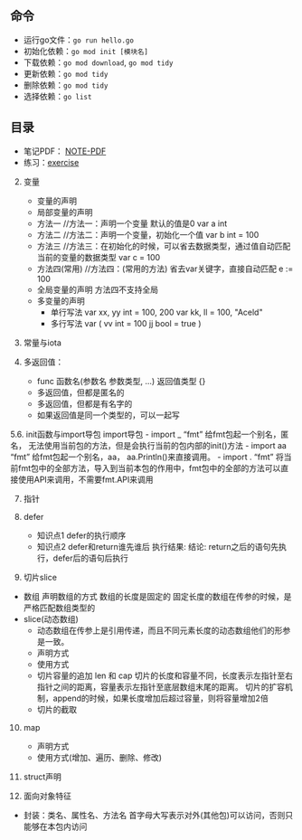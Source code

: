 ## 命令
- 运行go文件：`go run hello.go`
- 初始化依赖：`go mod init [模块名]`
- 下载依赖：`go mod download`, `go mod tidy`
- 更新依赖：`go mod tidy`
- 删除依赖：`go mod tidy`
- 选择依赖：`go list`


## 目录
- 笔记PDF： <a href = "./NOTE-PDF">NOTE-PDF</a>
- 练习：<a href = "./exercise">exercise</a>

2. 变量 
    - 变量的声明
    - 局部变量的声明
    - ⽅法⼀ //⽅法⼀：声明⼀个变量 默认的值是0
        var a int
    - ⽅法⼆ //⽅法⼆：声明⼀个变量，初始化⼀个值
        var b int = 100
    - ⽅法三 //⽅法三：在初始化的时候，可以省去数据类型，通过值⾃动匹配当前的变量的数据类型
        var c = 100
    - ⽅法四(常⽤) //⽅法四：(常⽤的⽅法) 省去var关键字，直接⾃动匹配
        e := 100
    - 全局变量的声明 ⽅法四不⽀持全局
    - 多变量的声明
        - 单⾏写法
            var xx, yy int = 100, 200
            var kk, ll = 100, "Aceld"
        - 多⾏写法
            var (
            vv int = 100
            jj bool = true
            )

3. 常量与iota
4. 多返回值：
    - func 函数名(参数名 参数类型, ...) 返回值类型 {}
    - 多返回值，但都是匿名的
    - 多返回值，但都是有名字的
    - 如果返回值是同一个类型的，可以一起写

5.6. init函数与import导包
    import导包
    - import _ “fmt” 给fmt包起⼀个别名，匿名， ⽆法使⽤当前包的⽅法，但是会执⾏当前的包内部的init()⽅法
    - import aa “fmt” 给fmt包起⼀个别名，aa， aa.Println()来直接调⽤。
    - import . “fmt” 将当前fmt包中的全部⽅法，导⼊到当前本包的作⽤中，fmt包中的全部的⽅法可以直接使⽤API来调⽤，不需要fmt.API来调⽤

7. 指针
8. defer
    - 知识点1 defer的执⾏顺序
    - 知识点2 defer和return谁先谁后
        执⾏结果:
    结论: return之后的语句先执⾏，defer后的语句后执⾏

9. 切⽚slice
- 数组 
    声明数组的⽅式 数组的⻓度是固定的
    固定⻓度的数组在传参的时候，是严格匹配数组类型的
- slice(动态数组)
    - 动态数组在传参上是引⽤传递，⽽且不同元素⻓度的动态数组他们的形参是⼀致。
    - 声明⽅式
    - 使⽤⽅式
    - 切⽚容量的追加
        len 和 cap
        切⽚的⻓度和容量不同，⻓度表示左指针⾄右指针之间的距离，容量表示左指针⾄底层数组末尾的距离。
        切⽚的扩容机制，append的时候，如果⻓度增加后超过容量，则将容量增加2倍
    - 切⽚的截取

10. map
    - 声明⽅式
    - 使⽤⽅式(增加、遍历、删除、修改)

11. struct声明

12. 面向对象特征
- 封装：类名、属性名、⽅法名 ⾸字⺟⼤写表示对外(其他包)可以访问，否则只能够在本包内访问